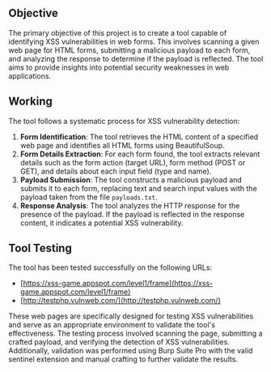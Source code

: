 ## Objective
The primary objective of this project is to create a tool capable of identifying XSS vulnerabilities in web forms. This involves scanning a given web page for HTML forms, submitting a malicious payload to each form, and analyzing the response to determine if the payload is reflected. The tool aims to provide insights into potential security weaknesses in web applications.

## Working
The tool follows a systematic process for XSS vulnerability detection:

1. **Form Identification**: The tool retrieves the HTML content of a specified web page and identifies all HTML forms using BeautifulSoup.
2. **Form Details Extraction**: For each form found, the tool extracts relevant details such as the form action (target URL), form method (POST or GET), and details about each input field (type and name).
3. **Payload Submission**: The tool constructs a malicious payload and submits it to each form, replacing text and search input values with the payload taken from the file `payloads.txt`.
4. **Response Analysis**: The tool analyzes the HTTP response for the presence of the payload. If the payload is reflected in the response content, it indicates a potential XSS vulnerability.

## Tool Testing
The tool has been tested successfully on the following URLs:
- [https://xss-game.appspot.com/level1/frame](https://xss-game.appspot.com/level1/frame)
- [http://testphp.vulnweb.com/](http://testphp.vulnweb.com/)

These web pages are specifically designed for testing XSS vulnerabilities and serve as an appropriate environment to validate the tool's effectiveness. The testing process involved scanning the page, submitting a crafted payload, and verifying the detection of XSS vulnerabilities. Additionally, validation was performed using Burp Suite Pro with the valid sentinel extension and manual crafting to further validate the results.
